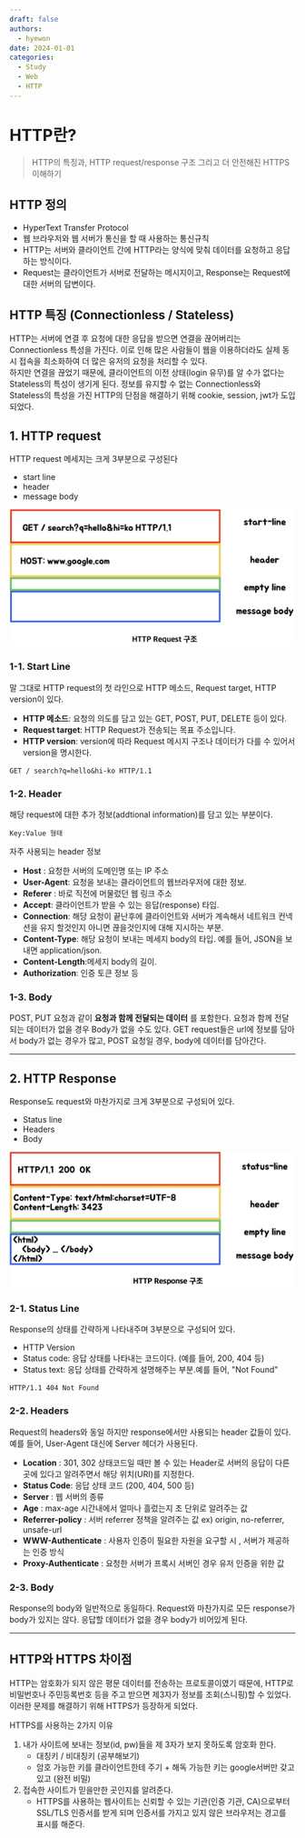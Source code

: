 ```yaml
---
draft: false
authors:
  - hyewon
date: 2024-01-01
categories:
  - Study
  - Web
  - HTTP
---
```

# HTTP란?
> HTTP의 특징과, HTTP request/response 구조 그리고 더 안전해진 HTTPS 이해하기
<!-- more -->
## HTTP 정의
- HyperText Transfer Protocol
- 웹 브라우저와 웹 서버가 통신을 할 때 사용하는 통신규칙  
- HTTP는 서버와 클라이언트 간에 HTTP라는 양식에 맞춰 데이터를 요청하고 응답하는 방식이다. 
- Request는 클라이언트가 서버로 전달하는 메시지이고, Response는 Request에 대한 서버의 답변이다.

## HTTP 특징 (Connectionless / Stateless)
HTTP는 서버에 연결 후 요청에 대한 응답을 받으면 연결을 끊어버리는 Connectionless 특성을 가진다.
이로 인해 많은 사람들이 웹을 이용하더라도 실제 동시 접속을 최소화하여 더 많은 유저의 요청을 처리할 수 있다.  
하지만 연결을 끊었기 때문에, 클라이언트의 이전 상태(login 유무)를 알 수가 없다는 Stateless의 특성이 생기게 된다. 정보를 유지할 수 없는 Connectionless와 Stateless의 특성을 가진 HTTP의 단점을 해결하기 위해 cookie, session, jwt가 도입되었다.

## 1. HTTP request
HTTP request 메세지는 크게 3부분으로 구성된다

- start line
- header
- message body

![request](./woong1/request.png)  
### 1-1. Start Line

말 그대로 HTTP request의 첫 라인으로 HTTP 메소드, Request target, HTTP version이 있다.

- **HTTP 메소드**: 요청의 의도를 담고 있는 GET, POST, PUT, DELETE 등이 있다.
- **Request target**: HTTP Request가 전송되는 목표 주소입니다.
- **HTTP version**: version에 따라 Request 메시지 구조나 데이터가 다를 수 있어서 version을 명시한다.
```
GET / search?q=hello&hi-ko HTTP/1.1
``` 

### 1-2. Header

해당 request에 대한 추가 정보(addtional information)를 담고 있는 부분이다.
```
Key:Value 형태
```

자주 사용되는 header 정보

- **Host** : 요청한 서버의 도메인명 또는 IP 주소
- **User-Agent**: 요청을 보내는 클라이언트의 웹브라우저에 대한 정보.
- **Referer** : 바로 직전에 머물렀던 웹 링크 주소
- **Accept**: 클라이언트가 받을 수 있는 응답(response) 타입.
- **Connection**: 해당 요청이 끝난후에 클라이언트와 서버가 계속해서 네트워크 컨넥션을 유지 할것인지 아니면 끊을것인지에 대해 지시하는 부분.
- **Content-Type**: 해당 요청이 보내는 메세지 body의 타입. 예를 들어, JSON을 보내면 application/json.
- **Content-Length**:메세지 body의 길이.
- **Authorization**: 인증 토큰 정보 등

### 1-3. Body

POST, PUT 요청과 같이 **요청과 함께 전달되는 데이터** 를 포함한다. 요청과 함께 전달되는 데이터가 없을 경우 Body가 없을 수도 있다. GET request들은 url에 정보를 담아서 body가 없는 경우가 많고, POST 요청일 경우, body에 데이터를 담아간다.

---

## 2. HTTP Response
Response도 request와 마찬가지로 크게 3부분으로 구성되어 있다.  

- Status line  
- Headers  
- Body      

![response](./woong1/response.png)  

### 2-1. Status Line

Response의 상태를 간략하게 나타내주며 3부분으로 구성되어 있다.

- HTTP Version
- Status code: 응답 상태를 나타내는 코드이다. (예를 들어, 200, 404 등)
- Status text: 응답 상태를 간략하게 설명해주는 부분.예를 들어, "Not Found"
```
HTTP/1.1 404 Not Found
``` 
    

### 2-2. Headers

Request의 headers와 동일 하지만 response에서만 사용되는 header 값들이 있다. 예를 들어, User-Agent 대신에 Server 헤더가 사용된다.  

- **Location** : 301, 302 상태코드일 때만 볼 수 있는 Header로 서버의 응답이 다른 곳에 있다고 알려주면서 해당 위치(URI)를 지정한다.
- **Status Code**: 응답 상태 코드 (200, 404, 500 등)  
- **Server** : 웹 서버의 종류    
- **Age** : max-age 시간내에서 얼마나 흘렀는지 초 단위로 알려주는 값     
- **Referrer-policy** : 서버 referrer 정책을 알려주는 값 ex) origin, no-referrer, unsafe-url  
- **WWW-Authenticate** : 사용자 인증이 필요한 자원을 요구할 시 , 서버가 제공하는 인증 방식  
- **Proxy-Authenticate** : 요청한 서버가 프록시 서버인 경우 유저 인증을 위한 값  
    

### 2-3. Body
Response의 body와 일반적으로 동일하다. Request와 마찬가지로 모든 response가 body가 있지는 않다. 응답할 데이터가 없을 경우 body가 비어있게 된다.


---
## HTTP와 HTTPS 차이점
HTTP는 암호화가 되지 않은 평문 데이터를 전송하는 프로토콜이였기 때문에, HTTP로 비밀번호나 주민등록번호 등을 주고 받으면 제3자가 정보를 조회(스니핑)할 수 있었다. 이러한 문제를 해결하기 위해 HTTPS가 등장하게 되었다.  

HTTPS를 사용하는 2가지 이유  

1. 내가 사이트에 보내는 정보(id, pw)들을 제 3자가 보지 못하도록 암호화 한다.
    - 대칭키 / 비대칭키 (공부해보기)
    - 암호 가능한 키를 클라이언트한테 주기 + 해독 가능한 키는 google서버만 갖고 있고 (완전 비밀)
2. 접속한 사이트가 믿을만한 곳인지를 알려준다.
    - HTTPS를 사용하는 웹사이트는 신뢰할 수 있는 기관(인증 기관, CA)으로부터 SSL/TLS 인증서를 받게 되며 인증서를 가지고 있지 않은 브라우저는 경고를 표시를 해준다.  


<br>
<br>
<br>
<br>
<br>
<br>
<br>